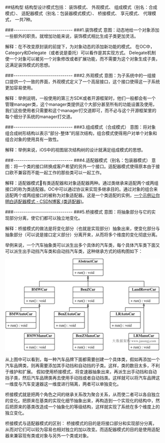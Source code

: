 ##结构型
结构型设计模式包括：
装饰模式、
外观模式、
组成模式（别名：合成模式）、
适配器模式（别名：包装器模式模式）、
桥接模式、
享元模式、
代理模式，
一共7种。

###------------------------------
###1.装饰模式
意图：动态地给一个对象添加一些额外的职责。就增加功能来说，装饰模式相比生成子类更加灵活。

解释：在不改变原封装的前提下，为对象动态的添加新功能的模式。
在OC中，Category和Delegate（或者说是委托）可以看作是其实现方式。
Delegate机制使一个对象可以被另一个对象修改或者扩展功能，而不需要为这个对象生成子类，这满足装饰模式的思想。

###------------------------------
###2.外观模式
意图：为子系统中的一组接口提供一个一致的界面，外观模式定义了一个高层接口，这个接口使得这一子系统更加容易使用。

解释：举例说明，一般使用的第三方SDK或者开源框架时，他们一般都会有一个管理manager类，这个manager类提供这个大部分甚至所有的功能设置及使用，我们这些使用者只需要和这个manager打交道即可，而不必与这个开源框架里的每个细分子系统的manager打交道。

###------------------------------
###3.组成模式（合成模式）
意图：将对象组合成树形结构以表示“部分-整体”的层次结构，组合模式使得用户对单个对象和组合对象的使用具有一致性。

解释：举例来说，iOS中的视图层次结构树的设计就满足组成模式的思想。

###------------------------------
###4.适配器模式（别名：包装器模式）
意图：将一个类的接口转换成客户希望的另外一个接口。适配器模式使得原本由于接口欧不兼容而不能一起工作的那些类可以一起工作。

解释：适配器模式有类适配器和对象适配器两种。通过类继承来适配两个或两组接口的称为类适配器。OC中可以通过协议来实现多继承目的。通过对象的组合来适配两个或两组接口的被称为对象适配器。这是一个类适配的实例，[一个示例让你明白适配器模式 - CSDN博客 (类适配器)](https://blog.csdn.net/zhangjg_blog/article/details/18735243)。

###------------------------------
###5.桥接模式
意图：将抽象部分与它的实现部分分离，使它们都可以独立地变化。

解释：桥接模式的做法是将变化部分（也就是实现部分）抽象出来，使变化部分与抽象部分（可以说是接口定义部分）分离开来，从而将多个维度的变化彻底分离。

举例来说，一个汽车抽象类可以派生出多个具体的汽车类，每个具体汽车类下面又可以派生出手动挡汽车类和自动挡汽车类，这种继承方式的结构图如下：

![继承方式的类结构图](https://github.com/wave113/DesignPatterns/blob/master/%E7%BB%93%E6%9E%84%E5%9E%8B%E6%A8%A1%E5%BC%8F%E6%B6%89%E5%8F%8A%E7%9A%84%E6%96%87%E4%BB%B6%E6%9D%90%E6%96%99/%E6%A1%A5%E6%8E%A5%E6%A8%A1%E5%BC%8F-%E4%BD%BF%E7%94%A8%E7%BB%A7%E6%89%BF%E6%96%B9%E5%BC%8F.png?raw=true)

从上图中可以看到，每一种汽车品牌下面都需要创建一个具体类，假如再添加一个汽车品牌类，则再需要添加其手动挡和自动挡的子类。这样，类的数目太多，不利于维护和扩展。
假如使用桥接模式，将变速器抽象出来，再派生出手动挡和自动挡子类，然后汽车品牌类再去使用手动挡或者自动挡类。这样就可以将汽车品牌这一维度与汽车变速器这一维度进行隔离，两者可以单独变化。



桥接模式就是把两个角色之间的继承关系改为聚合关系，从而使二者可以各自独立的变化。把原来在基类的实现化细节抽象出来，再构造到一个实现化的结构中，然后把原来的基类改造成一个抽象化的等级结构，这样就实现了系统在多个维度上的独立变化。

桥接模式与适配器模式的区别：
桥接模式的目的是将接口部分和实现部分分离，从而对它们可以较为容易也相对独立的加以改变。而适配器模式的目的是使用适配器来兼容现有类或对象与另外一个类或对象。





